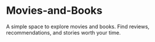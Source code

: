 # Movies-and-Books
A simple space to explore movies and books.
Find reviews, recommendations, and stories worth your time.
